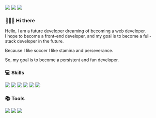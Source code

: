 
<img src="https://img.shields.io/badge/ksh910124@gmail.com-F44336?style=flat-square&logo=gmail&logoColor=white"/> <a href="https://hunffy.tistory.com"><img src="https://img.shields.io/badge/https://hunffy.tistory.com-F7901E?style=flat-square&logo=mdBook&logoColor=white" /></a> <a href="https://www.instagram.com/kkim.se"><img src="https://img.shields.io/badge/@kkimse-4EE3C2?style=flat-square&logo=instagram&logoColor=white" /></a>

### 👨🏻‍💻 Hi there 
Hello, I am a future developer dreaming of becoming a web developer.<br>
I hope to become a front-end developer, and my goal is to become a full-stack developer in the future.


Because I like soccer
I like stamina and perseverance.

So, my goal is to become a persistent and fun developer.


### 💻 Skills
<img src="https://img.shields.io/badge/React-61DAFB?style=flat-square&logo=React&logoColor=white"/> <img src="https://img.shields.io/badge/Typescript-3178C6?style=flat-square&logo=Typescript&logoColor=white"/> <img src="https://img.shields.io/badge/Python-792EE5?style=flat-square&logo=Python&logoColor=white"/> <img src="https://img.shields.io/badge/Javascript-F7DF1E?style=flat-square&logo=Javascript&logoColor=white"/> <img src="https://img.shields.io/badge/Mysql-FF7800?style=flat-square&logo=Mysql&logoColor=white"/> <img src="https://img.shields.io/badge/Flask-3481FE?style=flat-square&logo=Flask&logoColor=white"/>

### 📚 Tools 
<img src="https://img.shields.io/badge/Github-181717?style=flat-square&logo=Github&logoColor=white"/> <img src="https://img.shields.io/badge/Slack-F0047F?style=flat-square&logo=Slack&logoColor=white"/> <img src="https://img.shields.io/badge/Figma-21B573?style=flat-square&logo=Figma&logoColor=white"/>


<!--
**hunffy/hunffy** is a ✨ _special_ ✨ repository because its `README.md` (this file) appears on your GitHub profile.

Here are some ideas to get you started:

- 🔭 I’m currently working on ...
- 🌱 I’m currently learning ...
- 👯 I’m looking to collaborate on ...
- 🤔 I’m looking for help with ...
- 💬 Ask me about ...
- 📫 How to reach me: ...
- 😄 Pronouns: ...
- ⚡ Fun fact: ...
-->
